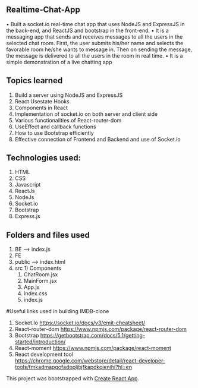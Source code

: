 ## Realtime-Chat-App
• Built a socket.io real-time chat app that uses NodeJS and ExpressJS in the back-end, and ReactJS and bootstrap in the
front-end.
• It is a messaging app that sends and receives messages to all the users in the selected chat room. First, the user submits
his/her name and selects the favorable room he/she wants to message in. Then on sending the message, the message is
delivered to all the users in the room in real time.
• It is a simple demonstration of a live chatting app

## Topics learned
1) Build a server using NodeJS and ExpressJS
2) React Usestate Hooks
3) Components in React
4) Implementation of socket.io on both server and client side 
5) Various functionalities of React-router-dom
6) UseEffect and callback functions
7) How to use Bootstrap efficiently
8) Effective connection of Frontend and Backend and use of Socket.io 

## Technologies used:
1) HTML
2) CSS
3) Javascript
4) ReactJs
5) NodeJs 
6) Socket.io
7) Bootstrap
8) Express.js


## Folders and files used 
1) BE
   --> index.js
2) FE
  1) public
   --> index.html
  2) src
    1) Components
     1) ChatRoom.jsx
     2) MainForm.jsx
     3) App.js
     4) index.css
     5) index.js

#Useful links used in building IMDB-clone

1) Socket.Io
   https://socket.io/docs/v3/emit-cheatsheet/
2) React-router-dom
   https://www.npmjs.com/package/react-router-dom
3) Bootstrap
   https://getbootstrap.com/docs/5.1/getting-started/introduction/
4) React-moment
   https://www.npmjs.com/package/react-moment
5) React development tool
   https://chrome.google.com/webstore/detail/react-developer-tools/fmkadmapgofadopljbjfkapdkoienihi?hl=en


This project was bootstrapped with [Create React App](https://github.com/facebook/create-react-app).







        
   

